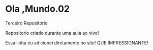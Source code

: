 # Ola ,Mundo.02
 Terceiro Repositorio

 Repositorio criado durante uma aula ao vivo!

 Essa linha eu adicionei diretamente no site! QUE IMPRESSIONANTE!
